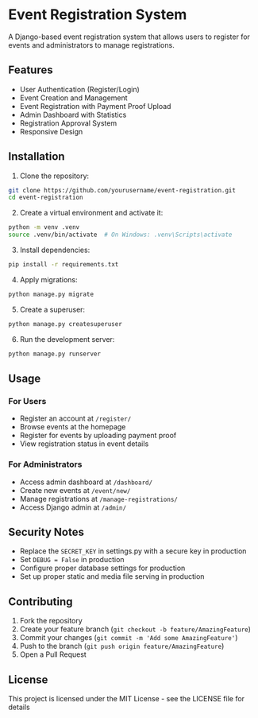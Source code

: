 # Event Registration System

A Django-based event registration system that allows users to register for events and administrators to manage registrations.

## Features

- User Authentication (Register/Login)
- Event Creation and Management
- Event Registration with Payment Proof Upload
- Admin Dashboard with Statistics
- Registration Approval System
- Responsive Design

## Installation

1. Clone the repository:
```bash
git clone https://github.com/yourusername/event-registration.git
cd event-registration
```

2. Create a virtual environment and activate it:
```bash
python -m venv .venv
source .venv/bin/activate  # On Windows: .venv\Scripts\activate
```

3. Install dependencies:
```bash
pip install -r requirements.txt
```

4. Apply migrations:
```bash
python manage.py migrate
```

5. Create a superuser:
```bash
python manage.py createsuperuser
```

6. Run the development server:
```bash
python manage.py runserver
```

## Usage

### For Users
- Register an account at `/register/`
- Browse events at the homepage
- Register for events by uploading payment proof
- View registration status in event details

### For Administrators
- Access admin dashboard at `/dashboard/`
- Create new events at `/event/new/`
- Manage registrations at `/manage-registrations/`
- Access Django admin at `/admin/`

## Security Notes

- Replace the `SECRET_KEY` in settings.py with a secure key in production
- Set `DEBUG = False` in production
- Configure proper database settings for production
- Set up proper static and media file serving in production

## Contributing

1. Fork the repository
2. Create your feature branch (`git checkout -b feature/AmazingFeature`)
3. Commit your changes (`git commit -m 'Add some AmazingFeature'`)
4. Push to the branch (`git push origin feature/AmazingFeature`)
5. Open a Pull Request

## License

This project is licensed under the MIT License - see the LICENSE file for details 